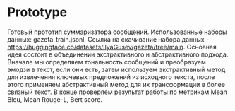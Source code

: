 # Prototype
Готовый прототип суммаризатора сообщений. Использованные наборы данных: gazeta_train.jsonl.
Ссылка на скачивание набора данных - https://huggingface.co/datasets/IlyaGusev/gazeta/tree/main.
Основная идея состоит в объединении экстрактивного и абстрактивного подхода.
Вначале мы определяем тональность сообщений и преобразуем эмодзи в текст, если они есть, затем используем экстрактивный метод для извлечения ключевых предложений из исходного текста, после этого применяем абстрактивный метод для их трансформации в более связный текст.
В конце проверяем результат работы по метрикам Mean Bleu, Mean Rouge-L, Bert score.
